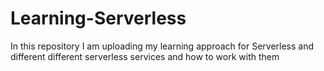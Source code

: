 # Learning-Serverless
In this repository I am uploading my learning approach for Serverless and different different serverless services and how to work with them
